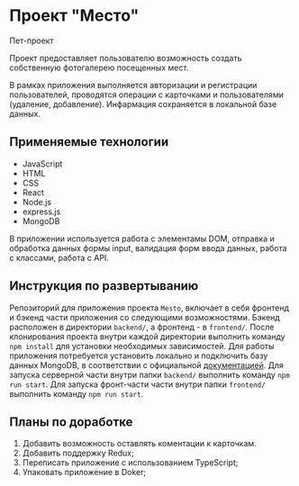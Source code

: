 # Проект "Место"
  Пет-проект
  
  Проект предоставляет пользователю возможность создать собственную фотогалерею посещенных мест.
  
  В рамках приложения выполняется авторизации и регистрации пользователей, проводятся операции с карточками и пользователями (удаление, добавление).
  Инфармация сохраняется в локальной базе данных. 

## Применяемые технологии
* JavaScript
* HTML
* CSS
* React
* Node.js
* express.js
* MongoDB

В приложении используется работа с элементамы DOM, отправка и обработка данных формы input, валидация форм ввода данных, работа с классами, работа с API.

## Инструкция по развертыванию

  Репозиторий для приложения проекта `Mesto`, включает в себя фронтенд и бэкенд части приложения со следующими возможностями.
  Бэкенд расположен в директории `backend/`, а фронтенд - в `frontend/`.
  После клонирования проекта внутри каждой директории выполнить команду ```npm install``` для установки необходимых зависимостей.
  Для работы приложения потребуется установить локально и подключить базу данных MongoDB, в соответствии с официальной [документацией](https://www.mongodb.com/docs/).
  Для запуска серверной части внутри папки `backend/` выполнить команду `npm run start`.
  Для запуска фронт-части части внутри папки `frontend/` выполнить команду `npm run start`.


## Планы по доработке
1. Добавить возможность оставлять коментации к карточкам.
1. Добавить поддержку Redux;
1. Переписать приложение с использованием TypeScript;
1. Упаковать приложение в Doker;
